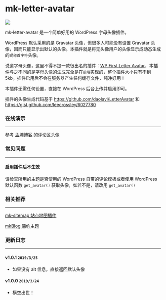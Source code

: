 mk-letter-avatar
========

![](https://ws1.sinaimg.cn/large/006Xzox4ly1g1e591lzxzj31h30daaei.jpg)

mk-letter-avatar 是一个简单好用的 WordPress 字母头像插件。

WordPress 默认采用的是 Gravatar 头像，但很多人可能没有设置 Gravatar 头像，因而只能显示出默认的头像。本插件就是将无头像用户的头像显示成动态生成的`昵称首字符`头像。


说道字母头像，这里不得不提一款很出名的插件：[WP First Letter Avatar](https://wordpress.org/plugins/wp-first-letter-avatar/)，本插件与之不同的是字母头像的生成完全是在`前端`实现的，整个插件大小只有不到 5kb。插件启用后不会在服务器产生任何缓存文件，纯净好用！


本插件无需任何设置，直接在 WordPress 后台上传并启用即可。

插件的头像生成代码基于 https://github.com/daolavi/LetterAvatar 和 https://gist.github.com/leecrossley/6027780

### 在线演示
-----

参考 [孟坤博客](https://mkblog.cn) 的评论区头像

### 常见问题
-----

#### 启用插件后不生效

请检查所用的主题是否使用的 WordPress 自带的评论模板或者使用 WordPress 默认函数 `get_avatar()` 获取头像，如若不是，请改用 `get_avatar()`

### 相关推荐
-----
[mk-sitemap 站点地图插件](https://github.com/mengkunsoft/mk-sitemap)

[mkBlog 简约主题](https://mkblog.cn/theme-mkblog/)

### 更新日志
-----

#### v1.0.1 `2019/3/25`
- 如果没有 alt 信息，直接返回默认头像

#### v1.0.0 `2019/3/24`
- 横空出世！